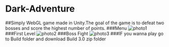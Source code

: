 # Dark-Adventure
##Simply WebGL game made in Unity.The goal of the game is to defeat two bosses and score the highest number of points.
###Menu
![photo1](Photos/screen01.png)
###First Level
![photo2](Photos/screen02.png)
###Boss Fight
![photo3](Photos/screen03.png)
###IF you wanna play go to Build folder and download Build 3.0 zip folder
